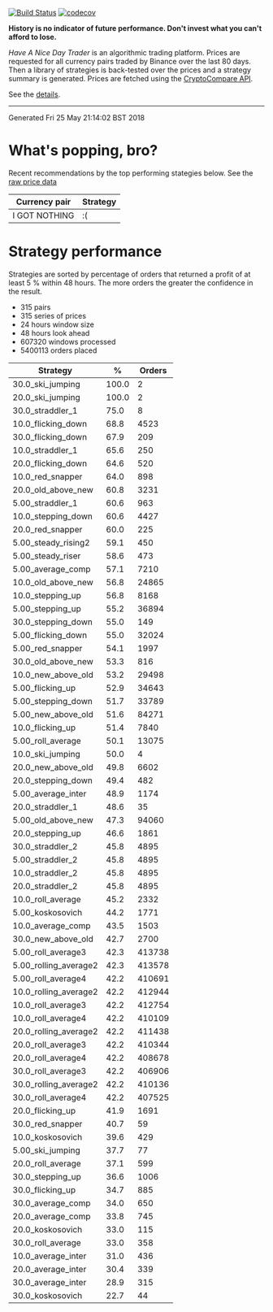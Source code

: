 <!-- If this is readme.md it will be overwritten by the build process -->

[![Build Status](https://travis-ci.org/deanturpin/handt.svg?branch=master)](https://travis-ci.org/deanturpin/handt)
[![codecov](https://codecov.io/gh/deanturpin/handt/branch/master/graph/badge.svg)](https://codecov.io/gh/deanturpin/handt)

**History is no indicator of future performance. Don't invest what you can't
afford to lose.**

*Have A Nice Day Trader* is an algorithmic trading platform. Prices are
requested for all currency pairs traded by Binance over the last 80 days. Then a
library of strategies is back-tested over the prices and a strategy summary is
generated. Prices are fetched using the [CryptoCompare
API](https://min-api.cryptocompare.com/).

See the [details](details.md).

---
Generated Fri 25 May 21:14:02 BST 2018

# What's popping, bro?
Recent recommendations by the top performing stategies below. See the [raw price data](tmp/prices.csv)

|Currency pair|Strategy|
|---|---|
|I GOT NOTHING|:(|

# Strategy performance
Strategies are sorted by percentage of orders that returned a profit of at least 5 % within 48 hours. The more orders the greater the confidence in the result.
* 315 pairs
* 315 series of prices
* 24 hours window size
* 48 hours look ahead
* 607320 windows processed
* 5400113 orders placed

|Strategy|%|Orders|
|---|---|---|
|30.0_ski_jumping|100.0|2|
|20.0_ski_jumping|100.0|2|
|30.0_straddler_1|75.0|8|
|10.0_flicking_down|68.8|4523|
|30.0_flicking_down|67.9|209|
|10.0_straddler_1|65.6|250|
|20.0_flicking_down|64.6|520|
|10.0_red_snapper|64.0|898|
|20.0_old_above_new|60.8|3231|
|5.00_straddler_1|60.6|963|
|10.0_stepping_down|60.6|4427|
|20.0_red_snapper|60.0|225|
|5.00_steady_rising2|59.1|450|
|5.00_steady_riser|58.6|473|
|5.00_average_comp|57.1|7210|
|10.0_old_above_new|56.8|24865|
|10.0_stepping_up|56.8|8168|
|5.00_stepping_up|55.2|36894|
|30.0_stepping_down|55.0|149|
|5.00_flicking_down|55.0|32024|
|5.00_red_snapper|54.1|1997|
|30.0_old_above_new|53.3|816|
|10.0_new_above_old|53.2|29498|
|5.00_flicking_up|52.9|34643|
|5.00_stepping_down|51.7|33789|
|5.00_new_above_old|51.6|84271|
|10.0_flicking_up|51.4|7840|
|5.00_roll_average|50.1|13075|
|10.0_ski_jumping|50.0|4|
|20.0_new_above_old|49.8|6602|
|20.0_stepping_down|49.4|482|
|5.00_average_inter|48.9|1174|
|20.0_straddler_1|48.6|35|
|5.00_old_above_new|47.3|94060|
|20.0_stepping_up|46.6|1861|
|30.0_straddler_2|45.8|4895|
|5.00_straddler_2|45.8|4895|
|10.0_straddler_2|45.8|4895|
|20.0_straddler_2|45.8|4895|
|10.0_roll_average|45.2|2332|
|5.00_koskosovich|44.2|1771|
|10.0_average_comp|43.5|1503|
|30.0_new_above_old|42.7|2700|
|5.00_roll_average3|42.3|413738|
|5.00_rolling_average2|42.3|413578|
|5.00_roll_average4|42.2|410691|
|10.0_rolling_average2|42.2|412944|
|10.0_roll_average3|42.2|412754|
|10.0_roll_average4|42.2|410109|
|20.0_rolling_average2|42.2|411438|
|20.0_roll_average3|42.2|410344|
|20.0_roll_average4|42.2|408678|
|30.0_roll_average3|42.2|406906|
|30.0_rolling_average2|42.2|410136|
|30.0_roll_average4|42.2|407525|
|20.0_flicking_up|41.9|1691|
|30.0_red_snapper|40.7|59|
|10.0_koskosovich|39.6|429|
|5.00_ski_jumping|37.7|77|
|20.0_roll_average|37.1|599|
|30.0_stepping_up|36.6|1006|
|30.0_flicking_up|34.7|885|
|30.0_average_comp|34.0|650|
|20.0_average_comp|33.8|745|
|20.0_koskosovich|33.0|115|
|30.0_roll_average|33.0|358|
|10.0_average_inter|31.0|436|
|20.0_average_inter|30.4|339|
|30.0_average_inter|28.9|315|
|30.0_koskosovich|22.7|44|
